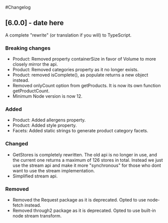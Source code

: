 #Changelog

## [6.0.0] - date here

A complete "rewrite" (or translation if you will) to TypeScript.

### Breaking changes
- Product: Removed property containerSize in favor of Volume to more closely mirror the api.
- Product: Removed categories property as it no longer exists.
- Product: removed isComplete(), as populate returns a new object instead.
- Removed onlyCount option from getProducts. It is now its own function getProductCount.
- Minimum Node version is now 12.

### Added
- Product: Added allergens property.
- Product: Added style property.
- Facets: Added static strings to generate product category facets.

### Changed
- GetStores is completely rewritten. The old api is no longer in use, and the current one returns a maximum of 126 stores in total. 
Instead we just use the stream api and make it more "synchronous" for those who dont want to use the stream implementation.
- Simplified stream api.

### Removed
- Removed the Request package as it is deprecated. Opted to use node-fetch instead.
- Removed through2 package as it is deprecated. Opted to use built-in node stream transform.